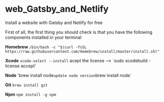 # web_Gatsby_and_Netlify
Install a website with Gatsby and Netlify for free

First of all, the first thing you should check is that you have the following components installed in your terminal

**Homebrew**
`/bin/bash -c "$(curl -fsSL https://raw.githubusercontent.com/Homebrew/install/master/install.sh)"`

**Xcode**
`xcode-select --install`
acept the license --> `sudo xcodebuild -license accept'

**Node**
'brew install node`
update node version
`brew install node`

**Git**
`brew install git`

**Npm**
`npm install -g npm`
